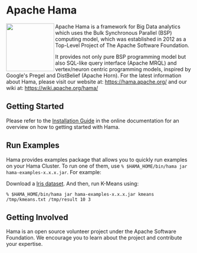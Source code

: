 # Apache Hama

<img src="http://hama.apache.org/images/hama_paint_logo.png" width="130" align="left" style="vertical-align:middle;"> Apache Hama is a framework for Big Data analytics which uses the Bulk Synchronous Parallel (BSP) computing model, which was established in 2012 as a Top-Level Project of The Apache Software Foundation.

It provides not only pure BSP programming model but also SQL-like query interface (Apache MRQL) and vertex/neuron centric programming models, inspired by Google's Pregel and DistBelief (Apache Horn). For the latest information about Hama, please visit our website at: <https://hama.apache.org/> and our wiki at: <https://wiki.apache.org/hama/>

## Getting Started

Please refer to the [Installation Guide](http://wiki.apache.org/hama/GettingStarted) in the online documentation for an overview on how to getting started with Hama.

## Run Examples

Hama provides examples package that allows you to quickly run examples on your Hama Cluster. To run one of them, use `% $HAMA_HOME/bin/hama jar hama-examples-x.x.x.jar`. For example:

Download a [Iris dataset](http://people.apache.org/~edwardyoon/kmeans.txt). And then, run K-Means using:

`% $HAMA_HOME/bin/hama jar hama-examples-x.x.x.jar kmeans /tmp/kmeans.txt /tmp/result 10 3`

## Getting Involved

Hama is an open source volunteer project under the Apache Software Foundation. We encourage you to learn about the project and contribute your expertise. 

